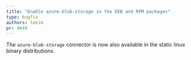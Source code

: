 ```yaml
---
title: "Enable azure-blob-storage in the DEB and RPM packages"
type: bugfix
authors: tobim
pr: 4649
---
```


The `azure-blob-storage` connector is now also available in the static linux
binary distributions.
